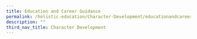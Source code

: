 ```yaml
---
title: Education and Career Guidance
permalink: /holistic-education/Character-Development/educationandcareerguidance/
description: ""
third_nav_title: Character Development
---
```

